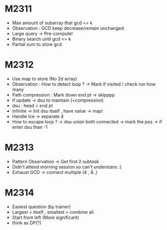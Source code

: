 # M2311 #
- Max amount of subarray that gcd <= k
- Observation : GCD keep decrease/remain unchanged
- Large query -> Pre-compute!
- Binary search until gcd <= k
- Partial sum to store gcd

# M2312 #
- Use map to store (No 2d array)
- Observation : How to detect loop ? -> Mark if visited / check run how many
- Path compression : Mark down end pt -> skipppp
- if update -> dsu to maintain (+compression)
- dsu : head = end pt 
- Infinite -> Init dsu itself , have value -> map!
- Handle Ice -> separate 4
- How to escape loop ? -> dsu union both connected  -> mark the pos -> if enter dsu than -1

# M2313 #
- Pattern Observation -> Get first 2 subtask
- Didn't attend morning session so can't understans :(
- Exhaust GCD -> connect multiple (4 , 8..)

# M2314 #
- Easiest question (by trainer)
- Largest = itself , smallest = combine all 
- Start from left (More significant) 
- think as DP(?)
